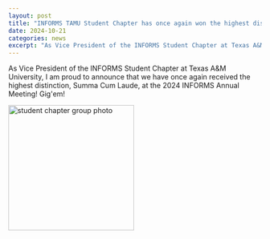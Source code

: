 ```yaml
---
layout: post
title: "INFORMS TAMU Student Chapter has once again won the highest distinction, Summa Cum Laude!"
date: 2024-10-21
categories: news
excerpt: "As Vice President of the INFORMS Student Chapter at Texas A&M University"
---
```

As Vice President of the INFORMS Student Chapter at Texas A&M University, I am proud to announce that we have once again received the highest distinction, Summa Cum Laude, at the 2024 INFORMS Annual Meeting! Gig'em!

<div>
      <img src="images/StudentChapterAward2024.png" alt="student chapter group photo" style="height: 250px;">
</div>